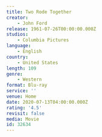 ```yaml
---
title: Two Rode Together
creator:
    - John Ford
release: 1961-07-26T00:00:00.000Z
studios:
    - Columbia Pictures
language:
    - English
country:
    - United States
length: 109
genre:
    - Western
format: Blu-ray
service: ''
venue: Home
date: 2020-07-13T04:00:00.000Z
rating: '4.5'
revisit: false
media: Movie
id: 32634
---
```



